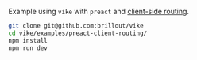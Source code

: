 Example using `vike` with `preact` and [client-side routing](https://vike.com/client-routing).

```bash
git clone git@github.com:brillout/vike
cd vike/examples/preact-client-routing/
npm install
npm run dev
```
